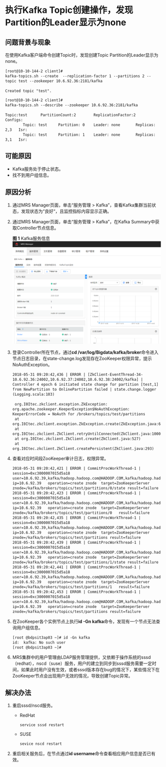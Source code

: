 # 执行Kafka Topic创建操作，发现Partition的Leader显示为none<a name="ZH-CN_TOPIC_0187791613"></a>

## 问题背景与现象<a name="zh-cn_topic_0167274710_s5d135719deec4560b99adb07a0aa6416"></a>

在使用Kafka客户端命令创建Topic时，发现创建Topic Partition的Leader显示为none。

```
[root@10-10-144-2 client]# 
kafka-topics.sh --create  --replication-factor 1 --partitions 2 --topic test --zookeeper 10.6.92.36:2181/kafka

Created topic "test".
```

```
[root@10-10-144-2 client]# 
kafka-topics.sh --describe --zookeeper 10.6.92.36:2181/kafka

Topic:test      PartitionCount:2        ReplicationFactor:2     Configs:
        Topic: test     Partition: 0    Leader: none       Replicas: 2,3   Isr:
        Topic: test     Partition: 1    Leader: none       Replicas: 3,1   Isr:
```

## 可能原因<a name="zh-cn_topic_0167274710_s8efdc02bbb1a42cba8fa3e43e2e68817"></a>

-   Kafka服务处于停止状态。
-   找不到用户组信息。

## 原因分析<a name="zh-cn_topic_0167274710_section10342981143649"></a>

1.  通过MRS Manager页面，单击“服务管理 \> Kafka”，查看Kafka集群当前状态，发现状态为“良好“，且监控指标内容显示正确。
2.  通过MRS Manager页面，单击“服务管理 \> Kafka”，在Kafka Summary中获取Controller节点信息。

    **图 1**  Kafka服务信息<a name="zh-cn_topic_0167274710_fig139698618327"></a>  
    ![](figures/Kafka服务信息.png "Kafka服务信息")

3.  登录Controller所在节点，通过**cd /var/log/Bigdata/kafka/broker**命令进入节点日志目录，在state-change.log发现存在ZooKeeper权限异常，提示NoAuthException。

    ```
    2018-05-31 09:20:42,436 | ERROR | [ZkClient-EventThread-34-10.6.92.36:24002,10.6.92.37:24002,10.6.92.38:24002/kafka] | Controller 4 epoch 6 initiated state change for partition [test,1] from NewPartition to OnlinePartition failed | state.change.logger (Logging.scala:103) 
    
     org.I0Itec.zkclient.exception.ZkException: org.apache.zookeeper.KeeperException$NoAuthException: KeeperErrorCode = NoAuth for /brokers/topics/test/partitions
     at org.I0Itec.zkclient.exception.ZkException.create(ZkException.java:68)
     at org.I0Itec.zkclient.ZkClient.retryUntilConnected(ZkClient.java:1000)
     at org.I0Itec.zkclient.ZkClient.create(ZkClient.java:527)
     at org.I0Itec.zkclient.ZkClient.createPersistent(ZkClient.java:293)
    ```

4.  查看对应时间段ZooKeeper审计日志，权限异常。

    ```
    2018-05-31 09:20:42,421 | ERROR | CommitProcWorkThread-1 | session=0xc3000007015d5a18	user=10.6.92.39,kafka/hadoop.hadoop.com@HADOOP.COM,kafka/hadoop.hadoop.com@HADOOP.COM	ip=10.6.92.39	operation=create znode	target=ZooKeeperServer	znode=/kafka/brokers/topics/test/partitions/0/state	result=failure 
    2018-05-31 09:20:42,423 | ERROR | CommitProcWorkThread-1 | session=0xc3000007015d5a18	user=10.6.92.39,kafka/hadoop.hadoop.com@HADOOP.COM,kafka/hadoop.hadoop.com@HADOOP.COM	ip=10.6.92.39	operation=create znode	target=ZooKeeperServer	znode=/kafka/brokers/topics/test/partitions/0	result=failure 
    2018-05-31 09:20:42,435 | ERROR | CommitProcWorkThread-1 | session=0xc3000007015d5a18	user=10.6.92.39,kafka/hadoop.hadoop.com@HADOOP.COM,kafka/hadoop.hadoop.com@HADOOP.COM	ip=10.6.92.39	operation=create znode	target=ZooKeeperServer	znode=/kafka/brokers/topics/test/partitions	result=failure 
    2018-05-31 09:20:42,439 | ERROR | CommitProcWorkThread-1 | session=0xc3000007015d5a18	user=10.6.92.39,kafka/hadoop.hadoop.com@HADOOP.COM,kafka/hadoop.hadoop.com@HADOOP.COM	ip=10.6.92.39	operation=create znode	target=ZooKeeperServer	znode=/kafka/brokers/topics/test/partitions/1/state	result=failure 
    2018-05-31 09:20:42,441 | ERROR | CommitProcWorkThread-1 | session=0xc3000007015d5a18	user=10.6.92.39,kafka/hadoop.hadoop.com@HADOOP.COM,kafka/hadoop.hadoop.com@HADOOP.COM	ip=10.6.92.39	operation=create znode	target=ZooKeeperServer	znode=/kafka/brokers/topics/test/partitions/1	result=failure 
    2018-05-31 09:20:42,453 | ERROR | CommitProcWorkThread-1 | session=0xc3000007015d5a18	user=10.6.92.39,kafka/hadoop.hadoop.com@HADOOP.COM,kafka/hadoop.hadoop.com@HADOOP.COM	ip=10.6.92.39	operation=create znode	target=ZooKeeperServer	znode=/kafka/brokers/topics/test/partitions	result=failure 
    ```

5.  在ZooKeeper各个实例节点上执行**id -Gn kafka**命令，发现有一个节点无法查询用户组信息。

    ```
    [root @bdpsit3ap03 ~]# id -Gn kafka
    id:  kafka: No such user
    [root @bdpsit3ap03 ~]#
    ```

6.  MRS集群中的用户管理由LDAP服务管理提供，又依赖于操作系统的sssd（redhat），nscd（suse）服务，用户的建立到同步到sssd服务需要一定时间，如果此时用户没有生效，或者sssd版本存在bug的情况下，某些情况下在ZooKeeper节点会出现用户无效的情况，导致创建Topic异常。

## 解决办法<a name="zh-cn_topic_0167274710_section65290195402"></a>

1.  重启sssd/nscd服务。
    -   RedHat

        ```
        service sssd restart
        ```

    -   SUSE

        ```
        sevice nscd restart
        ```

2.  重启相关服务后，在节点通过**id username**命令查看相应用户信息是否已有效。


